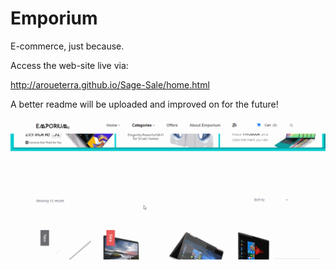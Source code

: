 # Emporium
E-commerce, just because.


Access the web-site live via:

 http://aroueterra.github.io/Sage-Sale/home.html
 
A better readme will be uploaded and improved on for the future!


[![Preview](https://github.com/Aroueterra/Sage-Sale/blob/master/Navigating3.gif)]()
